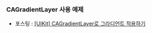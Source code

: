 ### CAGradientLayer 사용 예제
- 포스팅 : [[UIKit] CAGradientLayer로 그라디언트 적용하기](https://0-sunny-side.tistory.com/41)
